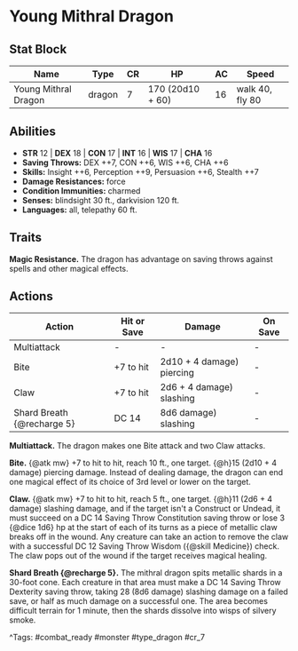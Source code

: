 # Young Mithral Dragon

## Stat Block

| Name | Type | CR | HP | AC | Speed |
|------|------|----|----|----|-------|
| Young Mithral Dragon | dragon | 7 | 170 (20d10 + 60) | 16 | walk 40, fly 80 |

## Abilities

- **STR** 12 | **DEX** 18 | **CON** 17 | **INT** 16 | **WIS** 17 | **CHA** 16
- **Saving Throws:** DEX ++7, CON ++6, WIS ++6, CHA ++6  
- **Skills:** Insight ++6, Perception ++9, Persuasion ++6, Stealth ++7  
- **Damage Resistances:** force  
- **Condition Immunities:** charmed  
- **Senses:** blindsight 30 ft., darkvision 120 ft.  
- **Languages:** all, telepathy 60 ft.

## Traits

**Magic Resistance.** The dragon has advantage on saving throws against spells and other magical effects.


## Actions

| Action | Hit or Save | Damage | On Save |
|--------|--------------|--------|----------|
| Multiattack | - | - | - |
| Bite | +7 to hit | 2d10 + 4 damage) piercing | - |
| Claw | +7 to hit | 2d6 + 4 damage) slashing | - |
| Shard Breath {@recharge 5} | DC 14 | 8d6 damage) slashing | - |

**Multiattack.** The dragon makes one Bite attack and two Claw attacks.

**Bite.** {@atk mw} +7 to hit to hit, reach 10 ft., one target. {@h}15 (2d10 + 4 damage) piercing damage. Instead of dealing damage, the dragon can end one magical effect of its choice of 3rd level or lower on the target.

**Claw.** {@atk mw} +7 to hit to hit, reach 5 ft., one target. {@h}11 (2d6 + 4 damage) slashing damage, and if the target isn't a Construct or Undead, it must succeed on a DC 14 Saving Throw Constitution saving throw or lose 3 {@dice 1d6} hp at the start of each of its turns as a piece of metallic claw breaks off in the wound. Any creature can take an action to remove the claw with a successful DC 12 Saving Throw Wisdom ({@skill Medicine}) check. The claw pops out of the wound if the target receives magical healing.

**Shard Breath {@recharge 5}.** The mithral dragon spits metallic shards in a 30-foot cone. Each creature in that area must make a DC 14 Saving Throw Dexterity saving throw, taking 28 (8d6 damage) slashing damage on a failed save, or half as much damage on a successful one. The area becomes difficult terrain for 1 minute, then the shards dissolve into wisps of silvery smoke.


^Tags: #combat_ready #monster #type_dragon #cr_7